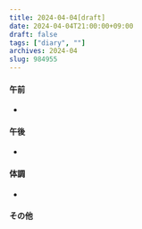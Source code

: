 ```yaml
---
title: 2024-04-04[draft]
date: 2024-04-04T21:00:00+09:00
draft: false
tags: ["diary", ""]
archives: 2024-04
slug: 984955
---
```

#### 午前
- 
#### 午後
- 
#### 体調
- 
#### その他